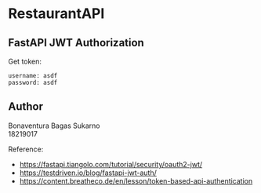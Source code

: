 # RestaurantAPI

## FastAPI JWT Authorization
Get token:
```
username: asdf
password: asdf
```


## Author
Bonaventura Bagas Sukarno<br />
18219017

Reference:
* https://fastapi.tiangolo.com/tutorial/security/oauth2-jwt/ 
* https://testdriven.io/blog/fastapi-jwt-auth/
* https://content.breatheco.de/en/lesson/token-based-api-authentication

